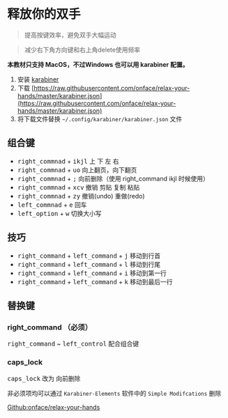 # 释放你的双手

> 提高按键效率，避免双手大幅运动

> 减少右下角方向键和右上角<kbp>delete</kbp>使用频率

**本教材只支持 MacOS，不过Windows 也可以用 karabiner 配置。**

1. 安装 [karabiner](https://pqrs.org/osx/karabiner/)
2. 下载 [https://raw.githubusercontent.com/onface/relax-your-hands/master/karabiner.json](https://raw.githubusercontent.com/onface/relax-your-hands/master/karabiner.json)
3. 将下载文件替换 `~/.config/karabiner/karabiner.json` 文件

## 组合键

- <kbd>right_commnad</kbd> + <kbd>i</kbd><kbd>k</kbd><kbd>j</kbd><kbd>l</kbd> 上 下 左 右
- <kbd>right_commnad</kbd> + <kbd>u</kbd><kbd>o</kbd> 向上翻页，向下翻页
- <kbd>right_commnad</kbd> + <kbd>;</kbd> 向前删除（使用 right_command ikjl 时候使用）
- <kbd>right_commnad</kbd> + <kbd>x</kbd><kbd>c</kbd><kbd>v</kbd> 撤销 剪贴 复制 粘贴
- <kbd>right_commnad</kbd> + <kbd>z</kbd><kbd>y</kbd> 撤销(undo) 重做(redo)
- <kbd>left_commnad</kbd> + <kbd>e</kbd> 回车
- <kbd>left_option</kbd> + <kbd>w</kbd> 切换大小写



## 技巧

- <kbd>right_command</kbd> + <kbd>left_command</kbd> + <kbd>j</kbd> 移动到行首
- <kbd>right_command</kbd> + <kbd>left_command</kbd> + <kbd>l</kbd> 移动到行尾
- <kbd>right_command</kbd> + <kbd>left_command</kbd> + <kbd>i</kbd> 移动到第一行
- <kbd>right_command</kbd> + <kbd>left_command</kbd> + <kbd>k</kbd> 移动到最后一行

## 替换键

### right_command  （必须）

<kbd>right_command</kbd> ~ <kbd>left_control</kbd> 配合组合键

### caps_lock

<kbd>caps_lock</kbd> 改为 向前删除


非必须项均可以通过 `Karabiner-Elements` 软件中的 `Simple Modifcations` 删除


[Github:onface/relax-your-hands](https://github.com/onface/relax-your-hands)
